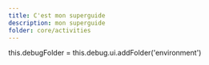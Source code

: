 ```yaml
---
title: C'est mon superguide
description: mon superguide
folder: core/activities
---
```

this.debugFolder = this.debug.ui.addFolder('environment')
